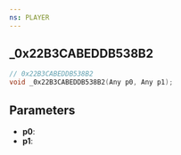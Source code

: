 ```yaml
---
ns: PLAYER
---
```

## _0x22B3CABEDDB538B2

```c
// 0x22B3CABEDDB538B2
void _0x22B3CABEDDB538B2(Any p0, Any p1);
```

## Parameters
* **p0**:
* **p1**:
